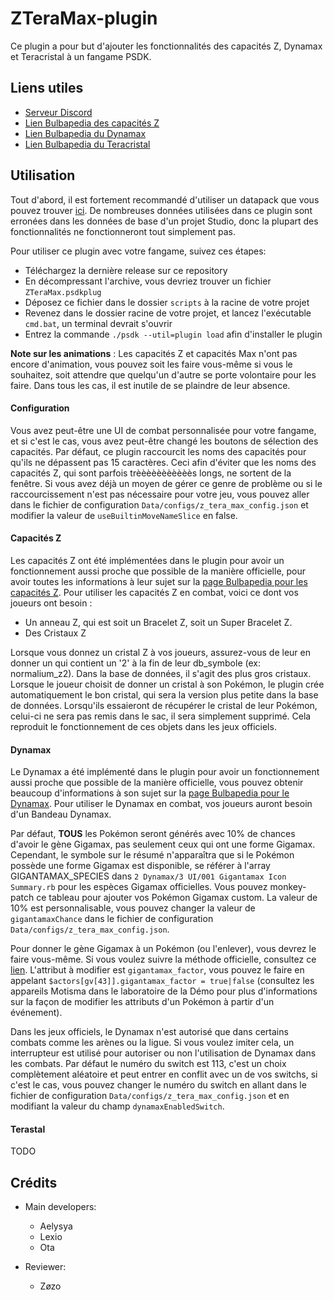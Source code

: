 # ZTeraMax-plugin
Ce plugin a pour but d'ajouter les fonctionnalités des capacités Z, Dynamax et Teracristal à un fangame PSDK.

## Liens utiles

- [Serveur Discord](https://discord.gg/0noB0gBDd91B8pMk)
- [Lien Bulbapedia des capacités Z](https://bulbapedia.bulbagarden.net/wiki/Z-Move)
- [Lien Bulbapedia du Dynamax](https://bulbapedia.bulbagarden.net/wiki/Dynamax)
- [Lien Bulbapedia du Teracristal](https://bulbapedia.bulbagarden.net/wiki/Terastal_phenomenon)

## Utilisation

Tout d'abord, il est fortement recommandé d'utiliser un datapack que vous pouvez trouver [ici](https://github.com/PokemonWorkshop/GameDataPacks/tree/gen-packs). De nombreuses données utilisées dans ce plugin sont erronées dans les données de base d'un projet Studio, donc la plupart des fonctionnalités ne fonctionneront tout simplement pas.

Pour utiliser ce plugin avec votre fangame, suivez ces étapes:
  - Téléchargez la dernière release sur ce repository
  - En décompressant l'archive, vous devriez trouver un fichier `ZTeraMax.psdkplug`
  - Déposez ce fichier dans le dossier `scripts` à la racine de votre projet
  - Revenez dans le dossier racine de votre projet, et lancez l'exécutable `cmd.bat`, un terminal devrait s'ouvrir
  - Entrez la commande `./psdk --util=plugin load` afin d'installer le plugin

**Note sur les animations** : Les capacités Z et capacités Max n'ont pas encore d'animation, vous pouvez soit les faire vous-même si vous le souhaitez, soit attendre que quelqu'un d'autre se porte volontaire pour les faire. Dans tous les cas, il est inutile de se plaindre de leur absence.

#### Configuration
Vous avez peut-être une UI de combat personnalisée pour votre fangame, et si c'est le cas, vous avez peut-être changé les boutons de sélection des capacités. Par défaut, ce plugin raccourcit les noms des capacités pour qu'ils ne dépassent pas 15 caractères. Ceci afin d'éviter que les noms des capacités Z, qui sont parfois trèèèèèèèèèèès longs, ne sortent de la fenêtre. Si vous avez déjà un moyen de gérer ce genre de problème ou si le raccourcissement n'est pas nécessaire pour votre jeu, vous pouvez aller dans le fichier de configuration `Data/configs/z_tera_max_config.json` et modifier la valeur de `useBuiltinMoveNameSlice` en false.

#### Capacités Z

Les capacités Z ont été implémentées dans le plugin pour avoir un fonctionnement aussi proche que possible de la manière officielle, pour avoir toutes les informations à leur sujet sur la [page Bulbapedia pour les capacités Z](https://bulbapedia.bulbagarden.net/wiki/Z-Move).
Pour utiliser les capacités Z en combat, voici ce dont vos joueurs ont besoin :
- Un anneau Z, qui est soit un Bracelet Z, soit un Super Bracelet Z.
- Des Cristaux Z

Lorsque vous donnez un cristal Z à vos joueurs, assurez-vous de leur en donner un qui contient un '2' à la fin de leur db_symbole (ex: normalium_z2). Dans la base de données, il s'agit des plus gros cristaux. Lorsque le joueur choisit de donner un cristal à son Pokémon, le plugin crée automatiquement le bon cristal, qui sera la version plus petite dans la base de données. Lorsqu'ils essaieront de récupérer le cristal de leur Pokémon, celui-ci ne sera pas remis dans le sac, il sera simplement supprimé. Cela reproduit le fonctionnement de ces objets dans les jeux officiels.

#### Dynamax

Le Dynamax a été implémenté dans le plugin pour avoir un fonctionnement aussi proche que possible de la manière officielle, vous pouvez obtenir beaucoup d'informations à son sujet sur la [page Bulbapedia pour le Dynamax](https://bulbapedia.bulbagarden.net/wiki/Dynamax).
Pour utiliser le Dynamax en combat, vos joueurs auront besoin d'un Bandeau Dynamax.

Par défaut, **TOUS** les Pokémon seront générés avec 10% de chances d'avoir le gène Gigamax, pas seulement ceux qui ont une forme Gigamax. Cependant, le symbole sur le résumé n'apparaîtra que si le Pokémon possède une forme Gigamax est disponible, se référer à l'array GIGANTAMAX_SPECIES dans `2 Dynamax/3 UI/001 Gigantamax Icon Summary.rb` pour les espèces Gigamax officielles. Vous pouvez monkey-patch ce tableau pour ajouter vos Pokémon Gigamax custom.
La valeur de 10% est personnalisable, vous pouvez changer la valeur de `gigantamaxChance` dans le fichier de configuration `Data/configs/z_tera_max_config.json`.

Pour donner le gène Gigamax à un Pokémon (ou l'enlever), vous devrez le faire vous-même. Si vous voulez suivre la méthode officielle, consultez ce [lien](https://bulbapedia.bulbagarden.net/wiki/Master_Dojo#Max_Soup).
L'attribut à modifier est `gigantamax_factor`, vous pouvez le faire en appelant `$actors[gv[43]].gigantamax_factor = true|false` (consultez les appareils Motisma dans le laboratoire de la Démo pour plus d'informations sur la façon de modifier les attributs d'un Pokémon à partir d'un événement).

Dans les jeux officiels, le Dynamax n'est autorisé que dans certains combats comme les arènes ou la ligue. Si vous voulez imiter cela, un interrupteur est utilisé pour autoriser ou non l'utilisation de Dynamax dans les combats. Par défaut le numéro du switch est 113, c'est un choix complètement aléatoire et peut entrer en conflit avec un de vos switchs, si c'est le cas, vous pouvez changer le numéro du switch en allant dans le fichier de configuration `Data/configs/z_tera_max_config.json` et en modifiant la valeur du champ `dynamaxEnabledSwitch`.

#### Terastal
TODO

## Crédits

- Main developers: 
  - Aelysya
  - Lexio
  - Ota

- Reviewer:
  - Zøzo
